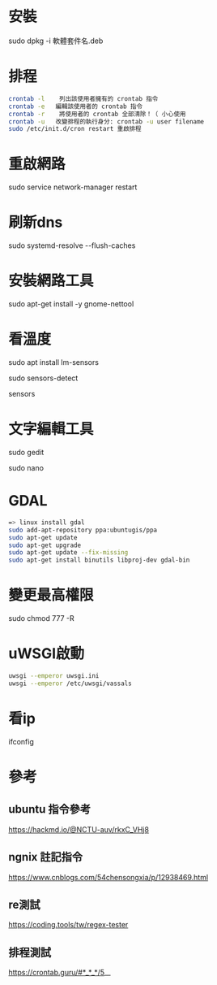 # 安裝
sudo dpkg -i 軟體套件名.deb

# 排程
```bash
crontab -l    列出該使用者擁有的 crontab 指令
crontab -e   編輯該使用者的 crontab 指令
crontab -r    將使用者的 crontab 全部清除！（ 小心使用 
crontab -u   改變排程的執行身分: crontab -u user filename
sudo /etc/init.d/cron restart 重啟排程
```
# 重啟網路
sudo service network-manager restart

# 刷新dns
sudo systemd-resolve --flush-caches

# 安裝網路工具
sudo apt-get install -y gnome-nettool

# 看溫度
sudo apt install lm-sensors

sudo sensors-detect

sensors

# 文字編輯工具
sudo gedit

sudo nano

# GDAL
```bash
=> linux install gdal
sudo add-apt-repository ppa:ubuntugis/ppa
sudo apt-get update
sudo apt-get upgrade
sudo apt-get update --fix-missing
sudo apt-get install binutils libproj-dev gdal-bin
```
# 變更最高權限
sudo chmod 777 -R <filename>


# uWSGI啟動
```bash
uwsgi --emperor uwsgi.ini
uwsgi --emperor /etc/uwsgi/vassals
```
# 看ip
ifconfig

# 參考
## ubuntu 指令參考
https://hackmd.io/@NCTU-auv/rkxC_VHj8
## ngnix 註記指令
https://www.cnblogs.com/54chensongxia/p/12938469.html
## re測試
https://coding.tools/tw/regex-tester
## 排程測試
https://crontab.guru/#*_*_*/5_*_*




